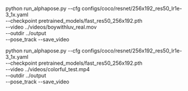 python run_alphapose.py --cfg configs/coco/resnet/256x192_res50_lr1e-3_1x.yaml \
    --checkpoint pretrained_models/fast_res50_256x192.pth \
    --video ../videos/boywithluv_real.mov \
    --outdir ../output \
    --pose_track --save_video

python run_alphapose.py --cfg configs/coco/resnet/256x192_res50_lr1e-3_1x.yaml \
    --checkpoint pretrained_models/fast_res50_256x192.pth \
    --video ../videos/colorful_test.mp4 \
    --outdir ../output \
    --pose_track --save_video
